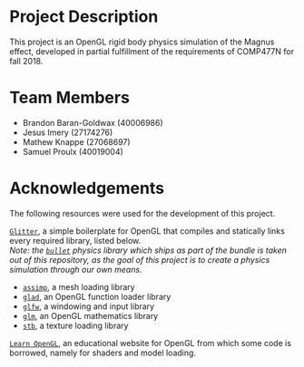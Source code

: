 # Project Description
This project is an OpenGL rigid body physics simulation of the Magnus effect, developed in partial fulfillment of the requirements of COMP477N for fall 2018.

# Team Members
* Brandon Baran-Goldwax (40006986)
* Jesus Imery (27174276)
* Mathew Knappe (27068697)
* Samuel Proulx (40019004)

# Acknowledgements
The following resources were used for the development of this project.

[`Glitter`](https://github.com/Polytonic/Glitter), a simple boilerplate for OpenGL that compiles and statically links every required library, listed below.  
_Note: the [`bullet`](https://github.com/bulletphysics/bullet3) physics library which ships as part of the bundle is taken out of this repository, as the goal of this project is to create a physics simulation through our own means._

* [`assimp`](https://github.com/assimp/assimp), a mesh loading library
* [`glad`](https://github.com/Dav1dde/glad), an OpenGL function loader library
* [`glfw`](https://github.com/glfw/glfw), a windowing and input library
* [`glm`](https://github.com/g-truc/glm), an OpenGL mathematics library
* [`stb`](https://github.com/nothings/stb), a texture loading library

[`Learn OpenGL`](https://learnopengl.com/), an educational website for OpenGL from which some code is borrowed, namely for shaders and model loading.